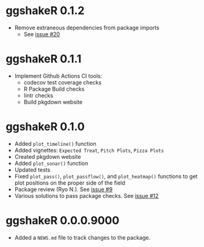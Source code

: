 # ggshakeR 0.1.2

* Remove extraneous dependencies from package imports
  * See [issue #20](https://github.com/abhiamishra/ggshakeR/issues/20)

# ggshakeR 0.1.1

* Implement Github Actions CI tools:
  * codecov test coverage checks
  * R Package Build checks
  * lintr checks
  * Build pkgdown website

# ggshakeR 0.1.0 

* Added `plot_timeline()` function
* Added vignettes: `Expected Treat`, `Pitch Plots`, `Pizza Plots`
* Created pkgdown website
* Added `plot_sonar()` function
* Updated tests
* Fixed `plot_pass()`, `plot_passflow()`, and `plot_heatmap()` functions to get plot positions on the proper side of the field
* Package review (Ryo N.). See [issue #9](https://github.com/abhiamishra/ggshakeR/issues/9)
* Various solutions to pass package checks. See [issue #12](https://github.com/abhiamishra/ggshakeR/issues/12)


# ggshakeR 0.0.0.9000

* Added a `NEWS.md` file to track changes to the package.
